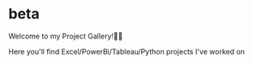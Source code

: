 # beta

Welcome to my Project Gallery!🙌🙌

Here you'll find Excel/PowerBi/Tableau/Python projects I've worked on
